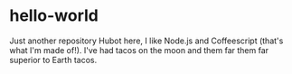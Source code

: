 # hello-world
Just another repository
Hubot here, I like Node.js and Coffeescript (that's what I'm made of!).
I've had tacos on the moon and them far them far superior to Earth tacos.
